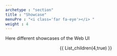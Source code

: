 ```yaml
---
archetype : "section"
title : "Showcase"
menuPre : "<i class='far fa-eye'></i> "
weight : 4
---
```

Here different showcases of the Web UI

<center>
{{ List_children(4,true) }}
</center>
